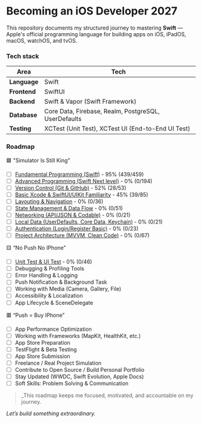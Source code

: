 # Becoming an iOS Developer 2027

This repository documents my structured journey to mastering **Swift** — Apple's official programming language for building apps on iOS, iPadOS, macOS, watchOS, and tvOS.

### Tech stack

| **Area**      | **Tech**                                              |
|---------------|-------------------------------------------------------|
| **Language**  | Swift                                                 |
| **Frontend**  | SwiftUI                                               |
| **Backend**   | Swift & Vapor (Swift Framework)                       |
| **Database**  | Core Data, Firebase, Realm, PostgreSQL, UserDefaults  |
| **Testing**   | XCTest (Unit Test), XCTest UI (End-to-End UI Test)    |

### Roadmap

🟩 "Simulator Is Still King"
- [ ] [Fundamental Programming (Swift)](./Road/SwiftFundamental/README.md) - 95% (439/459)
- [ ] [Advanced Programming (Swift Next level)](./Road/SwiftAdvanced/README.md) - 0% (0/194)
- [ ] [Version Control (Git & GitHub)](./Road/VersionControl/README.md) - 52% (28/53)
- [ ] [Basic Xcode & SwiftUI/UIKit Familiarity](./Road/XCodeSwiftUIKIT/README.md) - 45% (39/85)
- [ ] [Layouting & Navigation](./Road/LayoutingNavigation/README.md) - 0% (0/36)
- [ ] [State Management & Data Flow](./Road/StateManagementDataFlow/README.md) - 0% (0/51)
- [ ] [Networking (API/JSON & Codable)](./Road/Networking/README.md) - 0% (0/21)
- [ ] [Local Data (UserDefaults, Core Data, Keychain)](./Road/LocalData/README.md) - 0% (0/21)
- [ ] [Authentication (Login/Register Basic)](./Road/Authentication/README.md) - 0% (0/23)
- [ ] [Project Architecture (MVVM, Clean Code)](./Road/ProjectArchitecture/README.md) - 0% (0/67)

🟨 “No Push No IPhone”
- [ ] [Unit Test & UI Test](./Road/Test/README.md) - 0% (0/46)
- [ ] Debugging & Profiling Tools
- [ ] Error Handling & Logging
- [ ] Push Notification & Background Task
- [ ] Working with Media (Camera, Gallery, File)
- [ ] Accessibility & Localization
- [ ] App Lifecycle & SceneDelegate

🟥 “Push = Buy IPhone”
- [ ] App Performance Optimization
- [ ] Working with Frameworks (MapKit, HealthKit, etc.)
- [ ] App Store Preparation
- [ ] TestFlight & Beta Testing
- [ ] App Store Submission
- [ ] Freelance / Real Project Simulation
- [ ] Contribute to Open Source / Build Personal Portfolio
- [ ] Stay Updated (WWDC, Swift Evolution, Apple Docs)
- [ ] Soft Skills: Problem Solving & Communication

> _This roadmap keeps me focused, motivated, and accountable on my journey.

_Let’s build something extraordinary._